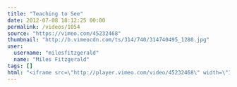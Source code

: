 ```yaml
---
title: "Teaching to See"
date: 2012-07-08 18:12:25 00:00
permalink: /videos/1054
source: "https://vimeo.com/45232468"
thumbnail: "http://b.vimeocdn.com/ts/314/740/314740495_1280.jpg"
user:
  username: "milesfitzgerald"
  name: "Miles Fitzgerald"
tags: []
html: "<iframe src=\"http://player.vimeo.com/video/45232468\" width=\"1280\" height=\"720\" frameborder=\"0\" webkitAllowFullScreen mozallowfullscreen allowFullScreen></iframe>"
---
```


